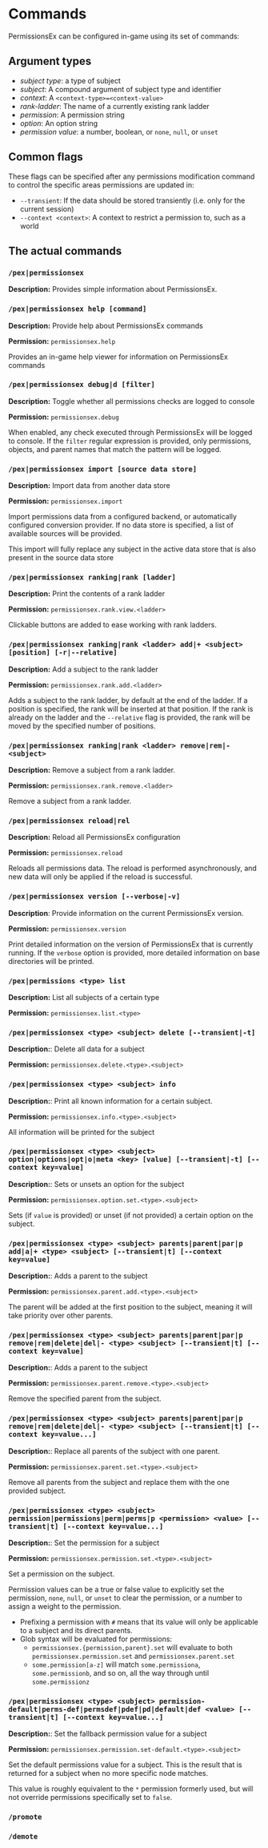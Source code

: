 # Commands

PermissionsEx can be configured in-game using its set of commands:

## Argument types

- *subject type*: a type of subject
- *subject*: A compound argument of subject type and identifier
- *context*: A `<context-type>=<context-value>` 
- *rank-ladder*: The name of a currently existing rank ladder
- *permission*: A permission string
- *option*: An option string
- *permission value*: a number, boolean, or `none`, `null`, or `unset`


## Common flags

These flags can be specified after any permissions modification command to control the specific areas permissions are updated in:

- `--transient`: If the data should be stored transiently (i.e. only for the current session)
- `--context <context>`: A context to restrict a permission to, such as a world

## The actual commands

### `/pex|permissionsex`

**Description:** Provides simple information about PermissionsEx.

### `/pex|permissionsex help [command]`

**Description:** Provide help about PermissionsEx commands

**Permission:** `permissionsex.help`

Provides an in-game help viewer for information on PermissionsEx commands

### `/pex|permissionsex debug|d [filter]`

**Description:** Toggle whether all permissions checks are logged to console

**Permission:** `permissionsex.debug`

When enabled, any check executed through PermissionsEx will be logged to console. If the `filter`
regular expression is provided, only permissions, objects, and parent names that match the pattern will be logged.

### `/pex|permissionsex import [source data store]`

**Description:** Import data from another data store

**Permission:** `permissionsex.import`

Import permissions data from a configured backend, or automatically configured conversion provider.
If no data store is specified, a list of available sources will be provided.

This import will fully replace any subject in the active data store that is also present in the source data store

### `/pex|permissionsex ranking|rank [ladder]`

**Description:** Print the contents of a rank ladder

**Permission:** `permissionsex.rank.view.<ladder>`

Clickable buttons are added to ease working with rank ladders.

### `/pex|permissionsex ranking|rank <ladder> add|+ <subject> [position] [-r|--relative]`

**Description:** Add a subject to the rank ladder

**Permission:** `permissionsex.rank.add.<ladder>`

Adds a subject to the rank ladder, by default at the end of the ladder. If a position is specified,
the rank will be inserted at that position. If the rank is already on the ladder and the `--relative`
flag is provided, the rank will be moved by the specified number of positions.

### `/pex|permissionsex ranking|rank <ladder> remove|rem|- <subject>`

**Description:** Remove a subject from a rank ladder.

**Permission:** `permissionsex.rank.remove.<ladder>`

Remove a subject from a rank ladder.

### `/pex|permissionsex reload|rel`

**Description:** Reload all PermissionsEx configuration

**Permission:** `permissionsex.reload`

Reloads all permissions data. The reload is performed asynchronously, and new data will only be
applied if the reload is successful.

### `/pex|permissionsex version [--verbose|-v]`

**Description**: Provide information on the current PermissionsEx version.

**Permission:** `permissionsex.version`

Print detailed information on the version of PermissionsEx that is currently running. If
the `verbose` option is provided, more detailed information on base directories will be printed.

### `/pex|permissions <type> list`

**Description:** List all subjects of a certain type

**Permission:** `permissionsex.list.<type>`

### `/pex|permissionsex <type> <subject> delete [--transient|-t]`

**Description:**: Delete all data for a subject

**Permission:** `permissionsex.delete.<type>.<subject>`

### `/pex|permissionsex <type> <subject> info`

**Description:**: Print all known information for a certain subject.

**Permission:** `permissionsex.info.<type>.<subject>`

All information will be printed for the subject

### `/pex|permissionsex <type> <subject> option|options|opt|o|meta <key> [value] [--transient|-t] [--context key=value]`

**Description:**: Sets or unsets an option for the subject

**Permission:** `permissionsex.option.set.<type>.<subject>`

Sets (if `value` is provided) or unset (if not provided) a certain option on the subject.

### `/pex|permissionsex <type> <subject> parents|parent|par|p add|a|+ <type> <subject> [--transient|t] [--context key=value]`

**Description:**: Adds a parent to the subject

**Permission:** `permissionsex.parent.add.<type>.<subject>`

The parent will be added at the first position to the subject, meaning it will take priority over other parents.

### `/pex|permissionsex <type> <subject> parents|parent|par|p remove|rem|delete|del|- <type> <subject> [--transient|t] [--context key=value]`

**Description:**: Adds a parent to the subject

**Permission:** `permissionsex.parent.remove.<type>.<subject>`

Remove the specified parent from the subject.

### `/pex|permissionsex <type> <subject> parents|parent|par|p remove|rem|delete|del|- <type> <subject> [--transient|t] [--context key=value...]`

**Description:**: Replace all parents of the subject with one parent.

**Permission:** `permissionsex.parent.set.<type>.<subject>`

Remove all parents from the subject and replace them with the one provided subject.

### `/pex|permissionsex <type> <subject> permission|permissions|perm|perms|p <permission> <value> [--transient|t] [--context key=value...]`

**Description:**: Set the permission for a subject

**Permission:** `permissionsex.permission.set.<type>.<subject>`

Set a permission on the subject.

Permission values can be a true or false value to explicitly set the permission, `none`, `null`, or `unset` to clear 
the permission, or a number to assign a weight to the permission.

- Prefixing a permission with `#` means that its value will only be applicable to a subject and its direct parents.
- Glob syntax will be evaluated for permissions:
  - `permissionsex.{permission,parent}.set` will evaluate to both `permissionsex.permission.set` and `permissionsex.parent.set`
  - `some.permission[a-z]` will match `some.permissiona`, `some.permissionb`, and so on, all the way through until `some.permissionz`
  
### `/pex|permissionsex <type> <subject> permission-default|perms-def|permsdef|pdef|pd|default|def <value> [--transient|t] [--context key=value...]`

**Description:**: Set the fallback permission value for a subject

**Permission:** `permissionsex.permission.set-default.<type>.<subject>`

Set the default permissions value for a subject. This is the result that is returned for a subject 
when no more specific node matches.

This value is roughly equivalent to the `*` permission formerly used, but will not override 
permissions specifically set to `false`.


### `/promote`

### `/demote`
